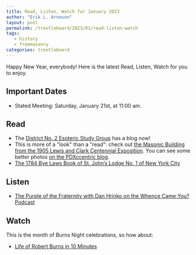 ```yaml
---
title: Read, Listen, Watch for January 2023
author: "Erik L. Arneson"
layout: post
permalink: /trestleboard/2023/01/read-listen-watch
tags:
   - history
   - freemasonry
categories: trestleboard
---
```


Happy New Year, everybody! Here is the latest Read, Listen, Watch for you to enjoy.

<!--more-->

## Important Dates

- Stated Meeting: Saturday, January 21st, at 11:00 am.

## Read

- The [District No. 2 Esoteric Study Group](https://wp.me/PcTeDZ-Di) has a blog now!
- This is more of a "look" than a "read": check out [the Masonic Building from the 1905 Lewis and Clark Centennial Exposition](https://vintageportland.wordpress.com/2018/10/29/lewis-and-clark-centennial-exposition-1905-7/). You can see some better photos [on the PDXccentric blog](https://pdxccentric.wordpress.com/guilds-lake-forestry-building-and-montgomery-ward/).
- [The 1784 Bye Laws Book of St. John’s Lodge No. 1 of New York City](https://www.gwbible.org/blog-content/2022/8/28/the-1784-bye-laws-book-of-st-johns-lodge-no-1-of-new-york-city)

## Listen

- [The Purple of the Fraternity with Dan Hrinko on the Whence Came You? Podcast](https://wcypodcast.libsyn.com/whence-came-you-0452-the-purple-of-the-fraternity-with-dan-hrinko)

## Watch

This is the month of Burns Night celebrations, so how about:

- [Life of Robert Burns in 10 Minutes](https://youtu.be/HcGoscWxVjI)

